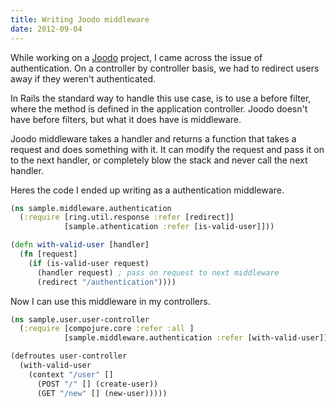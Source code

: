 ```yaml
---
title: Writing Joodo middleware
date: 2012-09-04
---
```


While working on a [Joodo](http://www.joodoweb.com/) project, I came across the issue of authentication.
On a controller by controller basis, we had to redirect users away if they
weren't authenticated.

In Rails the standard way to handle this use case, is to use a before filter,
where the method is defined in the application controller. Joodo doesn't have
before filters, but what it does have is middleware.

Joodo middleware takes a handler and returns a function that takes a request
and does something with it. It can modify the request and pass it on to the
next handler, or completely blow the stack and never call the next handler.

Heres the code I ended up writing as a authentication middleware.

```clojure
(ns sample.middleware.authentication
  (:require [ring.util.response :refer [redirect]]
            [sample.athentication :refer [is-valid-user]]))

(defn with-valid-user [handler]
  (fn [request]
    (if (is-valid-user request)
      (handler request) ; pass on request to next middleware
      (redirect "/authentication"))))
```

Now I can use this middleware in my controllers.

```clojure
(ns sample.user.user-controller
  (:require [compojure.core :refer :all ]
            [sample.middleware.authentication :refer [with-valid-user]]))

(defroutes user-controller
  (with-valid-user
    (context "/user" []
      (POST "/" [] (create-user))
      (GET "/new" [] (new-user)))))
```
